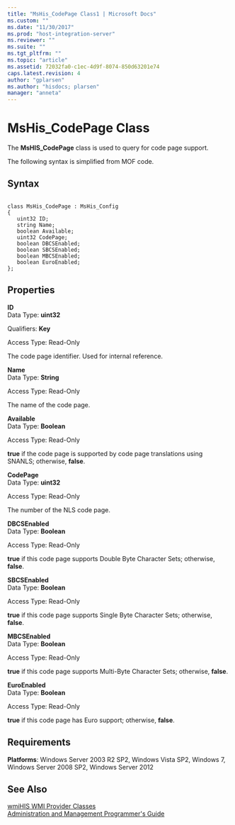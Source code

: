 ```yaml
---
title: "MsHis_CodePage Class1 | Microsoft Docs"
ms.custom: ""
ms.date: "11/30/2017"
ms.prod: "host-integration-server"
ms.reviewer: ""
ms.suite: ""
ms.tgt_pltfrm: ""
ms.topic: "article"
ms.assetid: 72032fa0-c1ec-4d9f-8074-850d63201e74
caps.latest.revision: 4
author: "gplarsen"
ms.author: "hisdocs; plarsen"
manager: "anneta"
---
```

# MsHis_CodePage Class
The **MsHIS_CodePage** class is used to query for code page support.  
  
 The following syntax is simplified from MOF code.  
  
## Syntax  
  
```  
  
class MsHis_CodePage : MsHis_Config  
{  
   uint32 ID;  
   string Name;  
   boolean Available;  
   uint32 CodePage;  
   boolean DBCSEnabled;  
   boolean SBCSEnabled;  
   boolean MBCSEnabled;  
   boolean EuroEnabled;  
};  
```  
  
## Properties  
 **ID**  
 Data Type: **uint32**  
  
 Qualifiers: **Key**  
  
 Access Type: Read-Only  
  
 The code page identifier. Used for internal reference.  
  
 **Name**  
 Data Type: **String**  
  
 Access Type: Read-Only  
  
 The name of the code page.  
  
 **Available**  
 Data Type: **Boolean**  
  
 Access Type: Read-Only  
  
 **true** if the code page is supported by code page translations using SNANLS; otherwise, **false**.  
  
 **CodePage**  
 Data Type: **uint32**  
  
 Access Type: Read-Only  
  
 The number of the NLS code page.  
  
 **DBCSEnabled**  
 Data Type: **Boolean**  
  
 Access Type: Read-Only  
  
 **true** if this code page supports Double Byte Character Sets; otherwise, **false**.  
  
 **SBCSEnabled**  
 Data Type: **Boolean**  
  
 Access Type: Read-Only  
  
 **true** if this code page supports Single Byte Character Sets; otherwise, **false**.  
  
 **MBCSEnabled**  
 Data Type: **Boolean**  
  
 Access Type: Read-Only  
  
 **true** if this code page supports Multi-Byte Character Sets; otherwise, **false**.  
  
 **EuroEnabled**  
 Data Type: **Boolean**  
  
 Access Type: Read-Only  
  
 **true** if this code page has Euro support; otherwise, **false**.  
  
## Requirements  
 **Platforms**: Windows Server 2003 R2 SP2, Windows Vista SP2, Windows 7, Windows Server 2008 SP2, Windows Server 2012  
  
## See Also  
 [wmiHIS WMI Provider Classes](../core/wmihis-wmi-provider-classes1.md)   
 [Administration and Management Programmer's Guide](./administration-and-management-programmer-s-guide2.md)